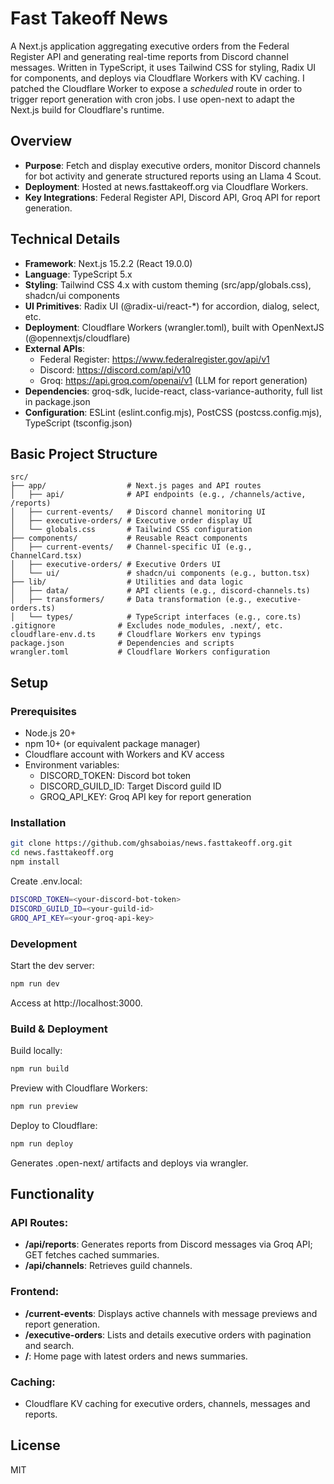 # Fast Takeoff News

A Next.js application aggregating executive orders from the Federal Register API and generating real-time reports from Discord channel messages. Written in TypeScript, it uses Tailwind CSS for styling, Radix UI for components, and deploys via Cloudflare Workers with KV caching. I patched the Cloudflare Worker to expose a _scheduled_ route in order to trigger report generation with cron jobs. I use open-next to adapt the Next.js build for Cloudflare's runtime.

## Overview

- **Purpose**: Fetch and display executive orders, monitor Discord channels for bot activity and generate structured reports using an Llama 4 Scout.
- **Deployment**: Hosted at news.fasttakeoff.org via Cloudflare Workers.
- **Key Integrations**: Federal Register API, Discord API, Groq API for report generation.

## Technical Details

- **Framework**: Next.js 15.2.2 (React 19.0.0)
- **Language**: TypeScript 5.x
- **Styling**: Tailwind CSS 4.x with custom theming (src/app/globals.css), shadcn/ui components
- **UI Primitives**: Radix UI (@radix-ui/react-\*) for accordion, dialog, select, etc.
- **Deployment**: Cloudflare Workers (wrangler.toml), built with OpenNextJS (@opennextjs/cloudflare)
- **External APIs**:
  - Federal Register: https://www.federalregister.gov/api/v1
  - Discord: https://discord.com/api/v10
  - Groq: https://api.groq.com/openai/v1 (LLM for report generation)
- **Dependencies**: groq-sdk, lucide-react, class-variance-authority, full list in package.json
- **Configuration**: ESLint (eslint.config.mjs), PostCSS (postcss.config.mjs), TypeScript (tsconfig.json)

## Basic Project Structure

```
src/
├── app/                  # Next.js pages and API routes
│   ├── api/              # API endpoints (e.g., /channels/active, /reports)
│   ├── current-events/   # Discord channel monitoring UI
│   ├── executive-orders/ # Executive order display UI
│   └── globals.css       # Tailwind CSS configuration
├── components/           # Reusable React components
│   ├── current-events/   # Channel-specific UI (e.g., ChannelCard.tsx)
│   ├── executive-orders/ # Executive Orders UI
│   └── ui/               # shadcn/ui components (e.g., button.tsx)
├── lib/                  # Utilities and data logic
│   ├── data/             # API clients (e.g., discord-channels.ts)
│   ├── transformers/     # Data transformation (e.g., executive-orders.ts)
│   └── types/            # TypeScript interfaces (e.g., core.ts)
.gitignore              # Excludes node_modules, .next/, etc.
cloudflare-env.d.ts     # Cloudflare Workers env typings
package.json            # Dependencies and scripts
wrangler.toml           # Cloudflare Workers configuration
```

## Setup

### Prerequisites

- Node.js 20+
- npm 10+ (or equivalent package manager)
- Cloudflare account with Workers and KV access
- Environment variables:
  - DISCORD_TOKEN: Discord bot token
  - DISCORD_GUILD_ID: Target Discord guild ID
  - GROQ_API_KEY: Groq API key for report generation

### Installation

```bash
git clone https://github.com/ghsaboias/news.fasttakeoff.org.git
cd news.fasttakeoff.org
npm install
```

Create .env.local:

```bash
DISCORD_TOKEN=<your-discord-bot-token>
DISCORD_GUILD_ID=<your-guild-id>
GROQ_API_KEY=<your-groq-api-key>
```

### Development

Start the dev server:

```bash
npm run dev
```

Access at http://localhost:3000.

### Build & Deployment

Build locally:

```bash
npm run build
```

Preview with Cloudflare Workers:

```bash
npm run preview
```

Deploy to Cloudflare:

```bash
npm run deploy
```

Generates .open-next/ artifacts and deploys via wrangler.

## Functionality

### API Routes:

- **/api/reports**: Generates reports from Discord messages via Groq API; GET fetches cached summaries.
- **/api/channels**: Retrieves guild channels.

### Frontend:

- **/current-events**: Displays active channels with message previews and report generation.
- **/executive-orders**: Lists and details executive orders with pagination and search.
- **/**: Home page with latest orders and news summaries.

### Caching:

- Cloudflare KV caching for executive orders, channels, messages and reports.

## License

MIT
